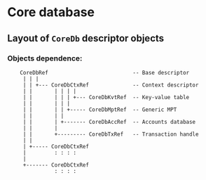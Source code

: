 Core database
=============

Layout of `CoreDb` descriptor objects
-------------------------------------

### Objects dependence:

        CoreDbRef                           -- Base descriptor
         | | |
         | | +--- CoreDbCtxRef              -- Context descriptor
         | |       | | | |
         | |       | | | +--- CoreDbKvtRef  -- Key-value table
         | |       | | |
         | |       | | +----- CoreDbMptRef  -- Generic MPT
         | |       | |
         | |       | +------- CoreDbAccRef  -- Accounts database
         | |       |
		 | |       +--------- CoreDbTxRef   -- Transaction handle
         | |
         | +----- CoreDbCtxRef
         |         : : : :
         |
         +------- CoreDbCtxRef
                   : : : :

